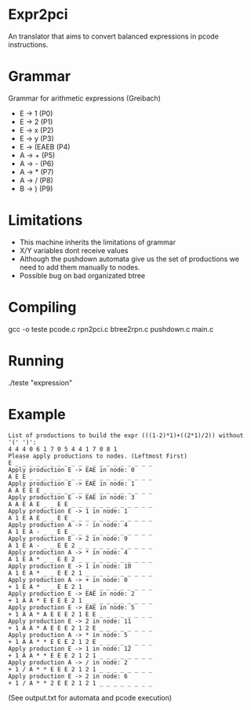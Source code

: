 # Expr2pci
An translator that aims to convert balanced expressions in pcode instructions.

# Grammar
Grammar for arithmetic expressions (Greibach) 
* E -> 1 (P0)
* E -> 2 (P1)
* E -> x (P2)
* E -> y (P3)
* E -> (EAEB (P4)
* A -> + (P5)
* A -> - (P6)
* A -> * (P7)
* A -> / (P8)
* B -> ) (P9)

# Limitations
* This machine inherits the limitations of grammar
* X/Y variables dont receive values
* Although the pushdown automata give us the set of productions we need to add them manually to nodes.
* Possible bug on bad organizated btree

# Compiling
gcc -o teste pcode.c rpn2pci.c btree2rpn.c pushdown.c main.c

# Running
./teste "expression"

# Example
```
List of productions to build the expr (((1-2)*1)+((2*1)/2)) without '(' ')': 
4 4 4 0 6 1 7 0 5 4 4 1 7 0 8 1 
Please apply productions to nodes. (Leftmost First)
E _ _ _ _ _ _ _ _ _ _ _ _ _ _ _ _ _ _ _ _ 
Apply production E -> EAE in node: 0
A E E _ _ _ _ _ _ _ _ _ _ _ _ _ _ _ _ _ _ 
Apply production E -> EAE in node: 1
A A E E E _ _ _ _ _ _ _ _ _ _ _ _ _ _ _ _ 
Apply production E -> EAE in node: 3
A A E A E _ _ E E _ _ _ _ _ _ _ _ _ _ _ _ 
Apply production E -> 1 in node: 1
A 1 E A E _ _ E E _ _ _ _ _ _ _ _ _ _ _ _ 
Apply production A -> - in node: 4
A 1 E A - _ _ E E _ _ _ _ _ _ _ _ _ _ _ _ 
Apply production E -> 2 in node: 9
A 1 E A - _ _ E E 2 _ _ _ _ _ _ _ _ _ _ _ 
Apply production A -> * in node: 4
A 1 E A * _ _ E E 2 _ _ _ _ _ _ _ _ _ _ _ 
Apply production E -> 1 in node: 10
A 1 E A * _ _ E E 2 1 _ _ _ _ _ _ _ _ _ _ 
Apply production A -> + in node: 0
+ 1 E A * _ _ E E 2 1 _ _ _ _ _ _ _ _ _ _ 
Apply production E -> EAE in node: 2
+ 1 A A * E E E E 2 1 _ _ _ _ _ _ _ _ _ _ 
Apply production E -> EAE in node: 5
+ 1 A A * A E E E 2 1 E E _ _ _ _ _ _ _ _ 
Apply production E -> 2 in node: 11
+ 1 A A * A E E E 2 1 2 E _ _ _ _ _ _ _ _ 
Apply production A -> * in node: 5
+ 1 A A * * E E E 2 1 2 E _ _ _ _ _ _ _ _ 
Apply production E -> 1 in node: 12
+ 1 A A * * E E E 2 1 2 1 _ _ _ _ _ _ _ _ 
Apply production A -> / in node: 2
+ 1 / A * * E E E 2 1 2 1 _ _ _ _ _ _ _ _ 
Apply production E -> 2 in node: 6
+ 1 / A * * 2 E E 2 1 2 1 _ _ _ _ _ _ _ _ 
```
(See output.txt for automata and pcode execution)

